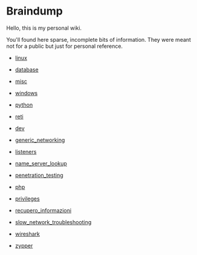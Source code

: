 # Braindump

Hello, this is my personal wiki.

You'll found here sparse, incomplete bits of information. They were meant not for a public but just for personal reference.


- [linux](linux/index.md)
- [database](database/index.md)
- [misc](misc/index.md)
- [windows](windows/index.md)
- [python](python/index.md)
- [reti](reti/index.md)
- [dev](dev/index.md)

- [generic_networking](generic_networking.md)
- [listeners](listeners.md)
- [name_server_lookup](name_server_lookup.md)
- [penetration_testing](penetration_testing.md)
- [php](php.md)
- [privileges](privileges.md)
- [recupero_informazioni](recupero_informazioni.md)
- [slow_network_troubleshooting](slow_network_troubleshooting.md)
- [wireshark](wireshark.md)
- [zypper](zypper.md)

